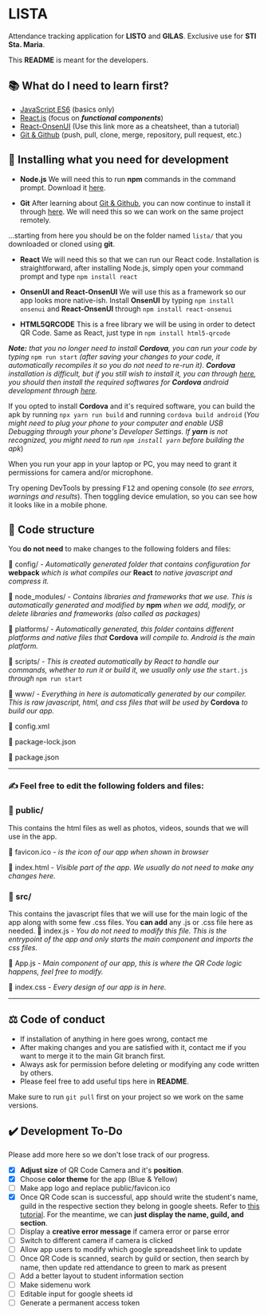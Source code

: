 # LISTA 
Attendance tracking application for **LISTO** and **GILAS**.  Exclusive use for **STI Sta. Maria**.

This **README** is meant for the developers.

## 📚 What do I need to learn first?

 - [JavaScript ES6](https://www.w3schools.com/js/js_es6.asp) (basics only)
 - [React.js](https://www.w3schools.com/react/default.asp) (focus on ***functional components***)
 - [React-OnsenUI](https://onsen.io/v2/api/react/) (Use this link more as a cheatsheet, than a tutorial)
 - [Git & Github](https://www.w3schools.com/git/) (push, pull, clone, merge, repository, pull request, etc.)

## 📩 Installing what you need for development

 - **Node.js**
    We will need this to run **npm** commands in the command prompt. Download it [here](https://nodejs.org/en/download/).
    
 - **Git**
    After learning about [Git & Github](https://www.w3schools.com/git/), you can now continue to install it through [here](https://gitforwindows.org/). We will need this so we can work on the same project remotely.

...starting from here you should be on the folder named `lista/` that you downloaded or cloned using **git**.

    
 - **React**
    We will need this so that we can run our React code. Installation is straightforward, after installing Node.js, simply open your command prompt and type `npm install react`

 - **OnsenUI and React-OnsenUI**
    We will use this as a framework so our app looks more native-ish. Install **OnsenUI** by typing `npm install onsenui` and **React-OnsenUI** through `npm install react-onsenui`

 - **HTML5QRCODE**
	This is a free library we will be using in order to detect QR Code. Same as React, just type in `npm install html5-qrcode`

***Note:** that you no longer need to install **Cordova**, you can run your code by typing* `npm run start` *(after saving your changes to your code, it automatically recompiles it so you do not need to re-run it)*. ***Cordova** installation is difficult, but if you still wish to install it, you can through [here](https://cordova.apache.org/docs/en/11.x/guide/cli/), you should then install the required softwares for **Cordova** android development through [here](https://cordova.apache.org/docs/en/11.x/guide/platforms/android/index.html).*

If you opted to install **Cordova** and it's required software, you can build the apk by running `npx yarn run build` and running `cordova build android` (*You might need to plug your phone to your computer and enable USB Debugging through your phone's Developer Settings. If **yarn** is not recognized, you might need to run `npm install yarn` before building the apk*)

When you run your app in your laptop or PC, you may need to grant it permissions for camera and/or microphone.

Try opening DevTools by pressing <kbd>F12</kbd> and opening console (*to see errors, warnings and results*). Then toggling device emulation, so you can see how it looks like in a mobile phone.

## 🧬 Code structure
You **do not need** to make changes to the following folders and files:

📁 config/ - *Automatically generated folder that contains configuration for* **webpack** *which is what compiles our*  **React** *to native javascript and compress it.*

📁 node_modules/ - *Contains libraries and frameworks that we use. This is automatically generated and modified by* **npm** *when we add, modify, or delete libraries and frameworks (also called as packages)*

📁 platforms/ - *Automatically generated, this folder contains different platforms and native files that* **Cordova** *will compile to. Android is the main platform.*

📁 scripts/ - *This is created automatically by React to handle our commands, whether to run it or build it, we usually only use the* `start.js` *through* `npm run start`

📁 www/ - *Everything in here is automatically generated by our compiler. This is raw javascript, html, and css files that will be used by* **Cordova** *to build our app.*

📜 config.xml

📜 package-lock.json

📜 package.json


---
###  ✍️ Feel free to edit the following folders and files:
### 📁 public/
This contains the html files as well as photos, videos, sounds that we will use in the app.

📜 favicon.ico  - *is the icon of our app when shown in browser*

📜 index.html  - *Visible part of the app. We usually do not need to make any changes here.*



### 📁 src/
This contains the javascript files that we will use for the main logic of the app along with some few .css files. You **can add** any .js or .css file here as needed.
📜 index.js  - *You do not need to modify this file. This is the entrypoint of the app and only starts the main component and imports the css files.*

📜 App.js  - *Main component of our app, this is where the QR Code logic happens, feel free to modify.*

📜 index.css  - *Every design of our app is in here.*

---

## ⚖️ Code of conduct
- If installation of anything in here goes wrong, contact me
- After making changes and you are satisfied with it, contact me if you want to merge it to the main Git branch first.
- Always ask for permission before deleting or modifying any code written by others.
- Please feel free to add useful tips here in **README**.

Make sure to run `git pull` first on your project so we work on the same versions.

## ✔️ Development To-Do
Please add more here so we don't lose track of our progress.
 - [x] **Adjust size** of QR Code Camera and it's **position**.
 - [x] Choose **color theme** for the app (Blue & Yellow)
 - [ ] Make app logo and replace public/favicon.ico
 - [x] Once QR Code scan is successful, app should write the student's name, guild in the respective section they belong in google sheets. Refer to [this tutorial](https://levelup.gitconnected.com/google-sheets-api-tutorial-with-javascript-588f581aa1d9). For the meantime, we can ****just display** the name, guild, and section**.
 - [ ] Display a **creative error message** if camera error or parse error
 - [ ] Switch to different camera if camera is clicked
 - [ ] Allow app users to modify which google spreadsheet link to update
 - [ ] Once QR Code is scanned, search by guild or section, then search by name, then update red attendance to green to mark as present
 - [ ] Add a better layout to student information section
 - [ ] Make sidemenu work
 - [ ] Editable input for google sheets id
 - [ ] Generate a permanent access token 
